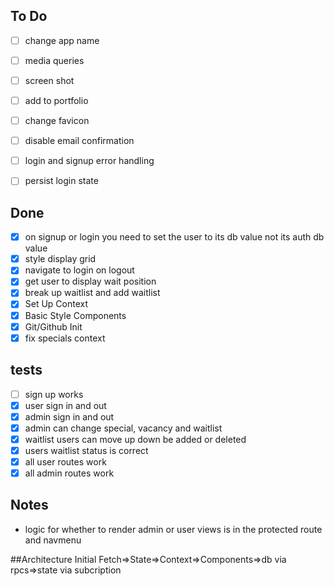 ## To Do
- [ ] change app name
- [ ] media queries
- [ ] screen shot
- [ ] add to portfolio
- [ ] change favicon
- [ ] disable email confirmation
- [ ] login and signup error handling
- [ ] persist login state




## Done
- [x] on signup or login you need to set the user to its db value not its auth db value
- [x] style display grid
- [x] navigate to login on logout
- [x] get user to display wait position
- [x] break up waitlist and add waitlist
- [x] Set Up Context
- [x] Basic Style Components
- [x] Git/Github Init
- [x] fix specials context
## tests
- [ ] sign up works
- [X] user sign in and out
- [X] admin sign in and out 
- [x] admin can change special, vacancy and waitlist
- [x] waitlist users can move up down be added or deleted
- [x] users waitlist status is correct
- [x] all user routes work
- [x] all admin routes work
## Notes
- logic for whether to render admin or user views is in the protected route and navmenu

##Architecture
Initial Fetch=>State=>Context=>Components=>db via rpcs=>state via subcription